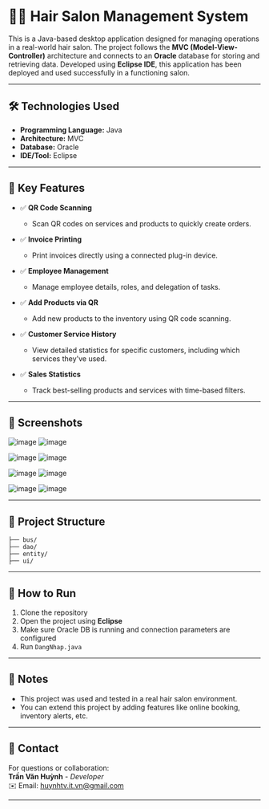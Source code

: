 # 💇‍♂️ Hair Salon Management System

This is a Java-based desktop application designed for managing operations in a real-world hair salon. The project follows the **MVC (Model-View-Controller)** architecture and connects to an **Oracle** database for storing and retrieving data. Developed using **Eclipse IDE**, this application has been deployed and used successfully in a functioning salon.

---

## 🛠️ Technologies Used

- **Programming Language:** Java  
- **Architecture:** MVC  
- **Database:** Oracle  
- **IDE/Tool:** Eclipse  

---

## 🚀 Key Features

- ✅ **QR Code Scanning**  
  - Scan QR codes on services and products to quickly create orders.

- ✅ **Invoice Printing**  
  - Print invoices directly using a connected plug-in device.

- ✅ **Employee Management**  
  - Manage employee details, roles, and delegation of tasks.

- ✅ **Add Products via QR**  
  - Add new products to the inventory using QR code scanning.

- ✅ **Customer Service History**  
  - View detailed statistics for specific customers, including which services they've used.

- ✅ **Sales Statistics**  
  - Track best-selling products and services with time-based filters.

---

## 📸 Screenshots
![image](https://github.com/user-attachments/assets/563102fa-6096-4424-b62d-e0d9d03a4563) ![image](https://github.com/user-attachments/assets/bf99283e-02c5-4fa7-b66e-8909c1f0892a)

![image](https://github.com/user-attachments/assets/93583e55-e024-4494-be02-a26a756659e5) ![image](https://github.com/user-attachments/assets/2c7bbe3c-3187-457b-8c58-4cdc3583f2c1)


![image](https://github.com/user-attachments/assets/1518f328-8cd1-4f4d-bbcb-03569eb26603) ![image](https://github.com/user-attachments/assets/aa1982a4-34b1-4dc2-8930-bbf879d136cf)

![image](https://github.com/user-attachments/assets/87473aec-5fd4-427d-89c7-e9f9f973e0cd) ![image](https://github.com/user-attachments/assets/a6803532-aa7f-4501-a6f7-f68794394296)




---

## 📂 Project Structure
~~~
├── bus/
├── dao/
├── entity/
├── ui/
~~~
---

## 🧪 How to Run

1. Clone the repository  
2. Open the project using **Eclipse**  
3. Make sure Oracle DB is running and connection parameters are configured  
4. Run `DangNhap.java`

---

## 📌 Notes

- This project was used and tested in a real hair salon environment.
- You can extend this project by adding features like online booking, inventory alerts, etc.

---

## 📧 Contact

For questions or collaboration:  
**Trần Văn Huỳnh** - _Developer_  
✉️ Email: huynhtv.it.vn@gmail.com

---


